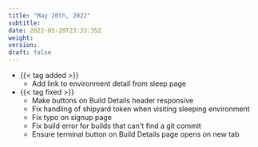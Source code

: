 ```yaml
---
title: "May 20th, 2022"
subtitle:
date: 2022-05-20T23:33:35Z
weight:
version:
draft: false
---
```


<!-- Available tags are: added, changed, deprecated, removed, fixed, performance, security -->
- {{< tag added >}}
    - Add link to environment detail from sleep page
- {{< tag fixed >}}
    - Make buttons on Build Details header responsive
    - Fix handling of shipyard token when visiting sleeping environment
    - Fix typo on signup page
    - Fix build error for builds that can't find a git commit
    - Ensure terminal button on Build Details page opens on new tab
